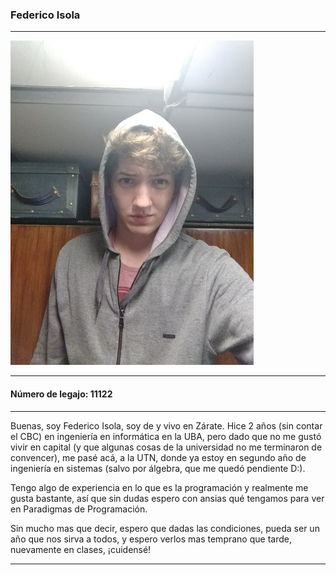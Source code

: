 ### Federico Isola

----------------------------------------------------------------------------------------------------------------

![](fotoPresentacion.jpg)

----------------------------------------------------------------------------------------------------------------

#### Número de legajo: 11122

----------------------------------------------------------------------------------------------------------------

Buenas, soy Federico Isola, soy de y vivo en Zárate. Hice 2 años (sin contar el CBC) en ingeniería en informática en la UBA, pero dado que no me gustó vivir en capital (y que algunas cosas de la universidad no me terminaron de convencer), me pasé acá, a la UTN, donde ya estoy en segundo año de ingeniería en sistemas (salvo por álgebra, que me quedó pendiente D:).

Tengo algo de experiencia en lo que es la programación y realmente me gusta bastante, así que sin dudas espero con ansias qué tengamos para ver en Paradigmas de Programación.

Sin mucho mas que decir, espero que dadas las condiciones, pueda ser un año que nos sirva a todos, y espero verlos mas temprano que tarde, nuevamente en clases, ¡cuidensé!

----------------------------------------------------------------------------------------------------------------